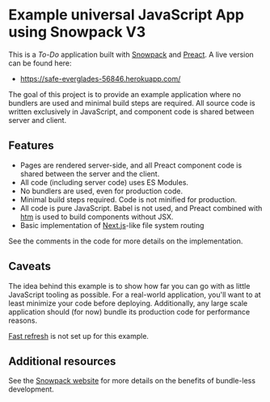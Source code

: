 # Example universal JavaScript App using Snowpack V3

This is a *To-Do* application built with [Snowpack](https://github.com/pikapkg/snowpack) and [Preact](https://preactjs.com/). A live version can be found here: 

* https://safe-everglades-56846.herokuapp.com/


The goal of this project is to provide an example application where no bundlers are used and minimal build steps are required. All source code is written exclusively in JavaScript, and component code is shared between server and client. 

## Features

* Pages are rendered server-side, and all Preact component code is shared between the server and the client.
* All code (including server code) uses ES Modules.
* No bundlers are used, even for production code.
* Minimal build steps required. Code is not minified for production.
* All code is pure JavaScript. Babel is not used, and Preact combined with [htm](https://github.com/developit/htm) is used to build components without JSX.
* Basic implementation of [Next.js](https://nextjs.org/)-like file system routing

See the comments in the code for more details on the implementation.

## Caveats

The idea behind this example is to show how far you can go with as little JavaScript tooling as possible. For a real-world application, you'll want to at least minimize your code before deploying. Additionally, any large scale application should (for now) bundle its production code for performance reasons.

[Fast refresh](https://www.snowpack.dev/concepts/hot-module-replacement) is not set up for this example.

## Additional resources 

See the [Snowpack website](https://www.snowpack.dev/) for more details on the benefits of bundle-less development.
